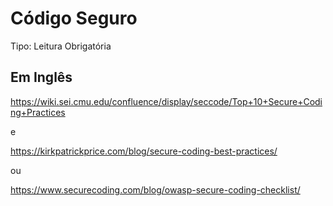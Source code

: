 # Código Seguro

Tipo: Leitura Obrigatória

## Em Inglês

https://wiki.sei.cmu.edu/confluence/display/seccode/Top+10+Secure+Coding+Practices

e

https://kirkpatrickprice.com/blog/secure-coding-best-practices/

ou

https://www.securecoding.com/blog/owasp-secure-coding-checklist/

